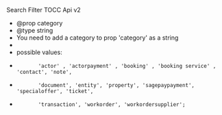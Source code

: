 Search Filter TOCC Api v2


 * @prop category 
 * @type string
 * You need to add a category to prop 'category' as a string 
 * 
 * possible values:
 *            'actor' , 'actorpayment' , 'booking' , 'booking service' , 'contact', 'note',
 *            'document', 'entity', 'property', 'sagepaypayment', 'specialoffer', 'ticket',
 *            'transaction', 'workorder', 'workordersupplier';                  
